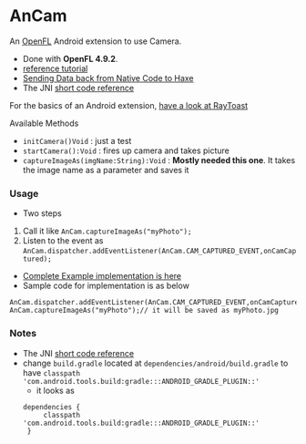 AnCam
==============
An [OpenFL][1] Android extension to use Camera.

 - Done with **OpenFL 4.9.2**.
 - [reference tutorial][2]
 - [Sending Data back from Native Code to Haxe][4]
 - The JNI [short code reference][3]

For the basics of an Android extension, [have a look at RayToast][5]

Available Methods
 - `initCamera()Void` : just a test
 - `startCamera():Void` : fires up camera and takes picture
 - `captureImageAs(imgName:String):Void` : **Mostly needed this one**. It takes the image name as a parameter and saves it

### Usage
 - Two steps
  1. Call it like `AnCam.captureImageAs("myPhoto");`
  2. Listen to the event as `AnCam.dispatcher.addEventListener(AnCam.CAM_CAPTURED_EVENT,onCamCaptured);`
 - [Complete Example implementation is here][6]
 - Sample code for implementation is as below
 ```
 AnCam.dispatcher.addEventListener(AnCam.CAM_CAPTURED_EVENT,onCamCaptured);
 AnCam.captureImageAs("myPhoto");// it will be saved as myPhoto.jpg
 ```

### Notes

 - The JNI [short code reference][3]
 - change `build.gradle` located at `dependencies/android/build.gradle` to have `classpath 'com.android.tools.build:gradle:::ANDROID_GRADLE_PLUGIN::'`
   - it looks as
   ```
   dependencies {
		classpath 'com.android.tools.build:gradle:::ANDROID_GRADLE_PLUGIN::'
	}
   ``` 






[1]: http://www.openfl.org/learn/docs/tools/
[2]: https://player03.com/2014/08/09/openfl-extensions/
[3]: https://docs.oracle.com/javase/7/docs/technotes/guides/jni/spec/types.html
[4]: http://www.stencyl.com/help/viewPrint/229
[5]: https://github.com/saumya/RayToast
[6]: https://github.com/saumya/OpenFL-AnExt